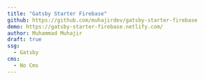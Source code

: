 ```yaml
---
title: "Gatsby Starter Firebase"
github: https://github.com/muhajirdev/gatsby-starter-firebase
demo: https://gatsby-starter-firebase.netlify.com/
author: Muhammad Muhajir
draft: true
ssg:
  - Gatsby
cms:
  - No Cms
---
```

